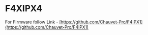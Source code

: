 # F4XIPX4

For Firmware follow Link - [https://github.com/Chauvet-Pro/F4IPX1](https://github.com/Chauvet-Pro/F4IPX1)
